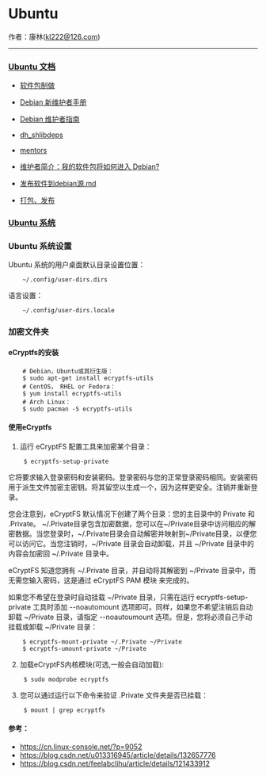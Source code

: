 # Ubuntu

作者：康林(kl222@126.com)

-------------------------

### [Ubuntu 文档](https://www.debian.org/doc/)
- [软件包制做](https://www.debian.org/doc/manuals/packaging-tutorial/packaging-tutorial.en.pdf)
- [Debian 新维护者手册](https://www.debian.org/doc/manuals/maint-guide/index.zh-cn.html)
- [Debian 维护者指南](https://www.debian.org/doc/manuals/debmake-doc/index.zh-cn.html)

- [dh_shlibdeps](http://www.man7.org/linux/man-pages/man1/dh_shlibdeps.1.html)

- [mentors](https://mentors.debian.net)
- [维护者简介：我的软件包将如何进入 Debian?](https://mentors.debian.net/intro-maintainers/)
- [发布软件到debian源.md](https://x.hacking8.com/post-386.html)
- [打包、发布](package.md)

### [Ubuntu 系统](system.md)

### Ubuntu 系统设置

Ubuntu 系统的用户桌面默认目录设置位置：

        ~/.config/user-dirs.dirs

语言设置：

        ~/.config/user-dirs.locale

### 加密文件夹

#### eCryptfs的安装

        # Debian，Ubuntu或其衍生版：
        $ sudo apt-get install ecryptfs-utils
        # CentOS， RHEL or Fedora：
        $ yum install ecryptfs-utils
        # Arch Linux：
        $ sudo pacman -S ecryptfs-utils

#### 使用eCryptfs
1. 运行 eCryptFS 配置工具来加密某个目录：

        $ ecryptfs-setup-private

它将要求输入登录密码和安装密码。登录密码与您的正常登录密码相同。安装密码用于派生文件加密主密钥。将其留空以生成一个，因为这样更安全。注销并重新登录。

您会注意到，eCryptFS 默认情况下创建了两个目录：您的主目录中的 Private 和 .Private。 ~/.Private目录包含加密数据，您可以在~/Private目录中访问相应的解密数据。当您登录时，~/.Private目录会自动解密并映射到~/Private目录，以便您可以访问它。当您注销时，~/Private 目录会自动卸载，并且 ~/Private 目录中的内容会加密回 ~/.Private 目录中。

eCryptFS 知道您拥有 ~/.Private 目录，并自动将其解密到 ~/Private 目录中，而无需您输入密码，这是通过 eCryptFS PAM 模块 来完成的。

如果您不希望在登录时自动挂载 ~/Private 目录，只需在运行 ecryptfs-setup-private 工具时添加 --noautomount 选项即可。同样，如果您不希望注销后自动卸载 ~/Private 目录，请指定 --noautoumount 选项。但是，您将必须自己手动挂载或卸载 ~/Private 目录：

        $ ecryptfs-mount-private ~/.Private ~/Private
        $ ecryptfs-umount-private ~/Private

2. 加载eCryptFS内核模块(可选,一般会自动加载):

        $ sudo modprobe ecryptfs

3. 您可以通过运行以下命令来验证 .Private 文件夹是否已挂载：

        $ mount | grep ecryptfs

#### 参考：
- https://cn.linux-console.net/?p=9052
- https://blog.csdn.net/u013316945/article/details/132657776
- https://blog.csdn.net/feelabclihu/article/details/121433912

